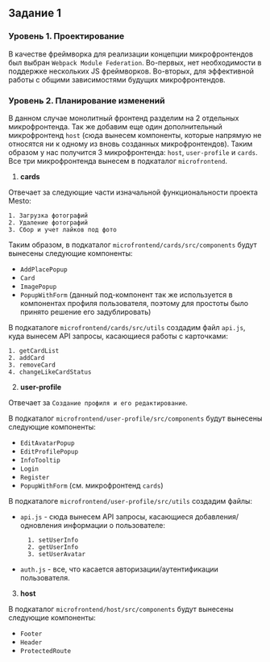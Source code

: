 ## Задание 1

### Уровень 1. Проектирование

В качестве фреймворка для реализации концепции микрофронтендов был выбран 
`Webpack Module Federation`.
Во-первых, нет необходимости в поддержке нескольких JS фреймворков.
Во-вторых, для эффективной работы с общими зависимостями будущих микрофронтендов.

### Уровень 2. Планирование изменений

В данном случае монолитный фронтенд разделим на 2 отдельных микрофронтенда.
Так же добавим еще один дополнительный микрофронтенд `host` (сюда вынесем 
компоненты, которые напрямую не относятся ни к одному из вновь созданных микрофронтендов).
Таким образом у нас получится 3 микрофронтенда: `host`, `user-profile` и `cards`.
Все три микрофронтенда вынесем в подкаталог `microfrontend`.


1. **cards**

Отвечает за следующие части изначальной функциональности проекта Mesto:

    1. Загрузка фотографий
    2. Удаление фотографий
    3. Сбор и учет лайков под фото

Таким образом, в подкаталог `microfrontend/cards/src/components` будут вынесены 
следующие компоненты:
- `AddPlacePopup`
- `Card`
- `ImagePopup`
- `PopupWithForm` (данный под-компонент так же используется в компонентах 
        профиля пользователя, поэтому для простоты было принято решение его задублировать)

В подкаталоге `microfrontend/cards/src/utils` создадим файл `api.js`, куда вынесем API запросы,
касающиеся работы с карточками:

    1. getCardList
    2. addCard
    3. removeCard
    4. changeLikeCardStatus

2. **user-profile**

Отвечает за `Создание профиля и его редактирование`.

В подкаталог `microfrontend/user-profile/src/components` будут вынесены 
следующие компоненты:
- `EditAvatarPopup`
- `EditProfilePopup`
- `InfoTooltip`
- `Login`
- `Register`
- `PopupWithForm` (см. микрофронтенд `cards`)

В подкаталоге `microfrontend/user-profile/src/utils` создадим файлы:
- `api.js` - сюда вынесем API запросы, касающиеся добавления/одновления 
информации о пользователе:
    
        1. setUserInfo
        2. getUserInfo
        3. setUserAvatar

- `auth.js` - все, что касается авторизации/аутентификации пользователя.

3. **host**

В подкаталог `microfrontend/host/src/components` будут вынесены 
следующие компоненты:
- `Footer`
- `Header`
- `ProtectedRoute`